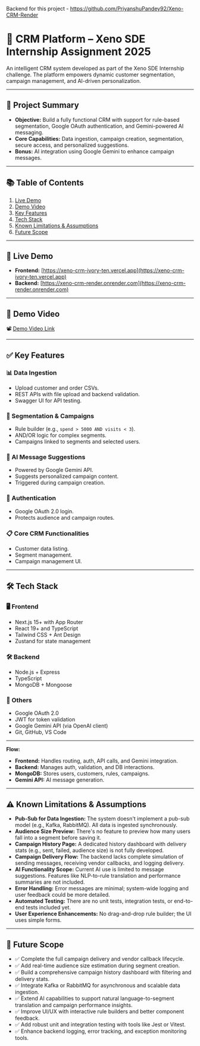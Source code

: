 Backend for this project - https://github.com/PriyanshuPandey92/Xeno-CRM-Render
# 🚀 CRM Platform – Xeno SDE Internship Assignment 2025

An intelligent CRM system developed as part of the Xeno SDE Internship challenge. The platform empowers dynamic customer segmentation, campaign management, and AI-driven personalization.

---

## 📌 Project Summary

- **Objective:** Build a fully functional CRM with support for rule-based segmentation, Google OAuth authentication, and Gemini-powered AI messaging.
- **Core Capabilities:** Data ingestion, campaign creation, segmentation, secure access, and personalized suggestions.
- **Bonus:** AI integration using Google Gemini to enhance campaign messages.

---

## 📚 Table of Contents

1. [Live Demo](#live-demo)  
2. [Demo Video](#demo-video)  
3. [Key Features](#key-features)  
4. [Tech Stack](#tech-stack)  
5. [Known Limitations & Assumptions](#known-limitations--assumptions)  
6. [Future Scope](#future-scope)

---

## 🔗 Live Demo

- **Frontend:** [https://xeno-crm-ivory-ten.vercel.app](https://xeno-crm-ivory-ten.vercel.app)  
- **Backend:** [https://xeno-crm-render.onrender.com](https://xeno-crm-render.onrender.com)

---

## 🎥 Demo Video

📽️ [Demo Video Link](https://drive.google.com/file/d/1w-WiTPa2gKfR15nORWmXhPBbJHn8ggZ1/view)

---

## ✅ Key Features

### 📊 Data Ingestion

- Upload customer and order CSVs.
- REST APIs with file upload and backend validation.
- Swagger UI for API testing.

### 🎯 Segmentation & Campaigns

- Rule builder (e.g., `spend > 5000 AND visits < 3`).
- AND/OR logic for complex segments.
- Campaigns linked to segments and selected users.

### 🧠 AI Message Suggestions

- Powered by Google Gemini API.
- Suggests personalized campaign content.
- Triggered during campaign creation.

### 🔐 Authentication

- Google OAuth 2.0 login.
- Protects audience and campaign routes.

### 📋 Core CRM Functionalities

- Customer data listing.
- Segment management.
- Campaign management UI.

---

## 🛠️ Tech Stack

### 🖥️ Frontend

- Next.js 15+ with App Router  
- React 19+ and TypeScript  
- Tailwind CSS + Ant Design  
- Zustand for state management  

### 🛠️ Backend

- Node.js + Express  
- TypeScript  
- MongoDB + Mongoose  

### 🧩 Others

- Google OAuth 2.0  
- JWT for token validation  
- Google Gemini API (via OpenAI client)    
- Git, GitHub, VS Code  

---

**Flow:**

- **Frontend:** Handles routing, auth, API calls, and Gemini integration.
- **Backend:** Manages auth, validation, and DB interactions.
- **MongoDB:** Stores users, customers, rules, campaigns.
- **Gemini API:** AI message generation.

---

## ⚠️ Known Limitations & Assumptions

- **Pub-Sub for Data Ingestion:** The system doesn't implement a pub-sub model (e.g., Kafka, RabbitMQ). All data is ingested synchronously.
- **Audience Size Preview:** There's no feature to preview how many users fall into a segment before saving it.
- **Campaign History Page:** A dedicated history dashboard with delivery stats (e.g., sent, failed, audience size) is not fully developed.
- **Campaign Delivery Flow:** The backend lacks complete simulation of sending messages, receiving vendor callbacks, and logging delivery.
- **AI Functionality Scope:** Current AI use is limited to message suggestions. Features like NLP-to-rule translation and performance summaries are not included.
- **Error Handling:** Error messages are minimal; system-wide logging and user feedback could be more detailed.
- **Automated Testing:** There are no unit tests, integration tests, or end-to-end tests included yet.
- **User Experience Enhancements:** No drag-and-drop rule builder; the UI uses simple forms.

---

## 🔮 Future Scope

- ✅ Complete the full campaign delivery and vendor callback lifecycle.
- ✅ Add real-time audience size estimation during segment creation.
- ✅ Build a comprehensive campaign history dashboard with filtering and delivery stats.
- ✅ Integrate Kafka or RabbitMQ for asynchronous and scalable data ingestion.
- ✅ Extend AI capabilities to support natural language-to-segment translation and campaign performance insights.
- ✅ Improve UI/UX with interactive rule builders and better component feedback.
- ✅ Add robust unit and integration testing with tools like Jest or Vitest.
- ✅ Enhance backend logging, error tracking, and exception monitoring tools.


